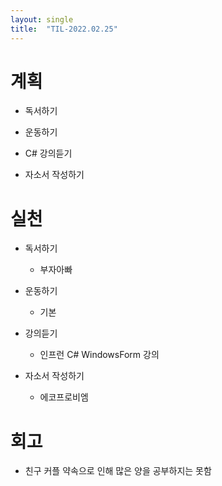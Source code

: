 ```yaml
---
layout: single
title:  "TIL-2022.02.25"
---
```


# 계획
- 독서하기

- 운동하기

- C# 강의듣기

- 자소서 작성하기

# 실천
- 독서하기
  - 부자아빠

- 운동하기
  - 기본

- 강의듣기
  - 인프런 C# WindowsForm 강의

- 자소서 작성하기
  - 에코프로비엠
  
# 회고
- 친구 커플 약속으로 인해 많은 양을 공부하지는 못함
